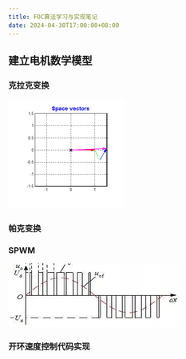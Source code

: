 ```yaml
---
title: FOC算法学习与实现笔记
date: 2024-04-30T17:00:00+08:00
---
```


## 建立电机数学模型

### 克拉克变换

![Alt text](assets/images/2019070809513621.gif)


### 帕克变换


### SPWM
![Alt text](assets/images/image.png)


### 开环速度控制代码实现
